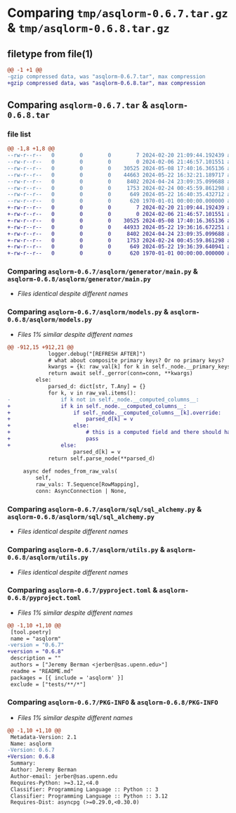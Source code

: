 # Comparing `tmp/asqlorm-0.6.7.tar.gz` & `tmp/asqlorm-0.6.8.tar.gz`

## filetype from file(1)

```diff
@@ -1 +1 @@
-gzip compressed data, was "asqlorm-0.6.7.tar", max compression
+gzip compressed data, was "asqlorm-0.6.8.tar", max compression
```

## Comparing `asqlorm-0.6.7.tar` & `asqlorm-0.6.8.tar`

### file list

```diff
@@ -1,8 +1,8 @@
--rw-r--r--   0        0        0        7 2024-02-20 21:09:44.192439 asqlorm-0.6.7/README.md
--rw-r--r--   0        0        0        0 2024-02-06 21:46:57.101551 asqlorm-0.6.7/asqlorm/__init__.py
--rw-r--r--   0        0        0    30525 2024-05-08 17:40:16.365136 asqlorm-0.6.7/asqlorm/generator/main.py
--rw-r--r--   0        0        0    44663 2024-05-22 16:32:21.189717 asqlorm-0.6.7/asqlorm/models.py
--rw-r--r--   0        0        0     8402 2024-04-24 23:09:35.099688 asqlorm-0.6.7/asqlorm/sql/sql_alchemy.py
--rw-r--r--   0        0        0     1753 2024-02-24 00:45:59.861298 asqlorm-0.6.7/asqlorm/utils.py
--rw-r--r--   0        0        0      649 2024-05-22 16:40:35.432712 asqlorm-0.6.7/pyproject.toml
--rw-r--r--   0        0        0      620 1970-01-01 00:00:00.000000 asqlorm-0.6.7/PKG-INFO
+-rw-r--r--   0        0        0        7 2024-02-20 21:09:44.192439 asqlorm-0.6.8/README.md
+-rw-r--r--   0        0        0        0 2024-02-06 21:46:57.101551 asqlorm-0.6.8/asqlorm/__init__.py
+-rw-r--r--   0        0        0    30525 2024-05-08 17:40:16.365136 asqlorm-0.6.8/asqlorm/generator/main.py
+-rw-r--r--   0        0        0    44933 2024-05-22 19:36:16.672251 asqlorm-0.6.8/asqlorm/models.py
+-rw-r--r--   0        0        0     8402 2024-04-24 23:09:35.099688 asqlorm-0.6.8/asqlorm/sql/sql_alchemy.py
+-rw-r--r--   0        0        0     1753 2024-02-24 00:45:59.861298 asqlorm-0.6.8/asqlorm/utils.py
+-rw-r--r--   0        0        0      649 2024-05-22 19:36:39.640941 asqlorm-0.6.8/pyproject.toml
+-rw-r--r--   0        0        0      620 1970-01-01 00:00:00.000000 asqlorm-0.6.8/PKG-INFO
```

### Comparing `asqlorm-0.6.7/asqlorm/generator/main.py` & `asqlorm-0.6.8/asqlorm/generator/main.py`

 * *Files identical despite different names*

### Comparing `asqlorm-0.6.7/asqlorm/models.py` & `asqlorm-0.6.8/asqlorm/models.py`

 * *Files 1% similar despite different names*

```diff
@@ -912,15 +912,21 @@
             logger.debug("[REFRESH AFTER]")
             # what about composite primary keys? Or no primary keys?
             kwargs = {k: raw_val[k] for k in self._node.__primary_keys__}
             return await self._gerror(conn=conn, **kwargs)
         else:
             parsed_d: dict[str, T.Any] = {}
             for k, v in raw_val.items():
-                if k not in self._node.__computed_columns__:
+                if k in self._node.__computed_columns__:
+                    if self._node.__computed_columns__[k].override:
+                        parsed_d[k] = v
+                    else:
+                        # this is a computed field and there should have been a refresh?
+                        pass
+                else:
                     parsed_d[k] = v
             return self.parse_node(**parsed_d)
 
     async def nodes_from_raw_vals(
         self,
         raw_vals: T.Sequence[RowMapping],
         conn: AsyncConnection | None,
```

### Comparing `asqlorm-0.6.7/asqlorm/sql/sql_alchemy.py` & `asqlorm-0.6.8/asqlorm/sql/sql_alchemy.py`

 * *Files identical despite different names*

### Comparing `asqlorm-0.6.7/asqlorm/utils.py` & `asqlorm-0.6.8/asqlorm/utils.py`

 * *Files identical despite different names*

### Comparing `asqlorm-0.6.7/pyproject.toml` & `asqlorm-0.6.8/pyproject.toml`

 * *Files 1% similar despite different names*

```diff
@@ -1,10 +1,10 @@
 [tool.poetry]
 name = "asqlorm"
-version = "0.6.7"
+version = "0.6.8"
 description = ""
 authors = ["Jeremy Berman <jerber@sas.upenn.edu>"]
 readme = "README.md"
 packages = [{ include = 'asqlorm' }]
 exclude = ["tests/**/*"]
```

### Comparing `asqlorm-0.6.7/PKG-INFO` & `asqlorm-0.6.8/PKG-INFO`

 * *Files 1% similar despite different names*

```diff
@@ -1,10 +1,10 @@
 Metadata-Version: 2.1
 Name: asqlorm
-Version: 0.6.7
+Version: 0.6.8
 Summary: 
 Author: Jeremy Berman
 Author-email: jerber@sas.upenn.edu
 Requires-Python: >=3.12,<4.0
 Classifier: Programming Language :: Python :: 3
 Classifier: Programming Language :: Python :: 3.12
 Requires-Dist: asyncpg (>=0.29.0,<0.30.0)
```

